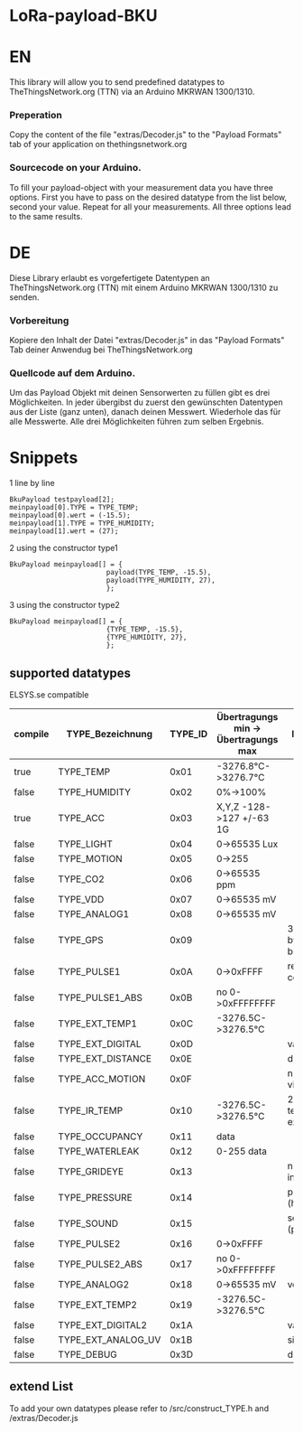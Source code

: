 # LoRa-payload-BKU
# EN
This library will allow you to send predefined datatypes to TheThingsNetwork.org (TTN) via an Arduino MKRWAN 1300/1310.

### Preperation
Copy the content of the file "extras/Decoder.js" to the "Payload Formats" tab of your application on thethingsnetwork.org
### Sourcecode on your Arduino.
To fill your payload-object with your measurement data you have three options.
First you have to pass on the desired datatype from the list below, second your value. Repeat for all your measurements.
All three options lead to the same results.

# DE
Diese Library erlaubt es vorgefertigete Datentypen an TheThingsNetwork.org (TTN) mit einem Arduino MKRWAN 1300/1310 zu senden.
### Vorbereitung
Kopiere den Inhalt der Datei "extras/Decoder.js" in das "Payload Formats" Tab deiner Anwendug bei TheThingsNetwork.org
### Quellcode auf dem Arduino.
Um das Payload Objekt mit deinen Sensorwerten zu füllen gibt es drei Möglichkeiten.
In jeder übergibst du zuerst den gewünschten Datentypen aus der Liste (ganz unten), danach deinen Messwert. Wiederhole das für alle Messwerte.
Alle drei Möglichkeiten führen zum selben Ergebnis.

# Snippets

1 line by line
```
BkuPayload testpayload[2];
meinpayload[0].TYPE = TYPE_TEMP;
meinpayload[0].wert = (-15.5);
meinpayload[1].TYPE = TYPE_HUMIDITY;
meinpayload[1].wert = (27);
```
2 using the constructor type1
```
BkuPayload meinpayload[] = {
                        payload(TYPE_TEMP, -15.5),
                        payload(TYPE_HUMIDITY, 27),
                        };
```
3 using the constructor type2
```
BkuPayload meinpayload[] = {
                        {TYPE_TEMP, -15.5},
                        {TYPE_HUMIDITY, 27},
                        };
```
## supported datatypes
ELSYS.se compatible
<!--TYPE_TEMP           = 0x01;  //temperature;         2 bytes;    1 decimal place;    -3276.8°C->3276.7°C;-->
| compile | TYPE_Bezeichnung | TYPE_ID | Übertragungs min -> Übertragungs max    | beschreibung |
| --- | --- | --- | --- | --- |
| true | TYPE_TEMP | 0x01 | -3276.8°C->3276.7°C |  |
| false | TYPE_HUMIDITY | 0x02 | 0%->100% |  |
| true | TYPE_ACC | 0x03 | X,Y,Z -128->127 +/-63 1G |  |
| false | TYPE_LIGHT | 0x04 | 0->65535 Lux |  |
| false | TYPE_MOTION | 0x05 | 0->255 |  |
| false | TYPE_CO2 | 0x06 | 0->65535 ppm |  |
| false | TYPE_VDD | 0x07 | 0->65535 mV |  |
| false | TYPE_ANALOG1 | 0x08 | 0->65535 mV |  |
| false | TYPE_GPS | 0x09 |  | 3 bytes lat 3 bytes long binary |
| false | TYPE_PULSE1 | 0x0A | 0->0xFFFF | relative pulse count |
| false | TYPE_PULSE1_ABS | 0x0B | no 0->0xFFFFFFFF |  |
| false | TYPE_EXT_TEMP1 | 0x0C | -3276.5C->3276.5°C |  |
| false | TYPE_EXT_DIGITAL | 0x0D |  | value 1 or 0 |
| false | TYPE_EXT_DISTANCE | 0x0E |  | distance in mm |
| false | TYPE_ACC_MOTION | 0x0F |  | number of vibration/motion |
| false | TYPE_IR_TEMP | 0x10 | -3276.5C->3276.5°C  | 2bytes internal temp 2bytes external temp |
| false | TYPE_OCCUPANCY | 0x11 | data |  |
| false | TYPE_WATERLEAK | 0x12 | 0-255   data |  |
| false | TYPE_GRIDEYE | 0x13 |  | nicht inplementiert |
| false | TYPE_PRESSURE | 0x14 |  | pressure data (hPa) |
| false | TYPE_SOUND | 0x15 |  | sound data (peak/avg) |
| false | TYPE_PULSE2 | 0x16 | 0->0xFFFF |  |
| false | TYPE_PULSE2_ABS | 0x17 | no 0->0xFFFFFFFF |  |
| false | TYPE_ANALOG2 | 0x18 | 0->65535 mV | voltage in mV |
| false | TYPE_EXT_TEMP2 | 0x19 | -3276.5C->3276.5°C |  |
| false | TYPE_EXT_DIGITAL2 | 0x1A |  | value 1 or 0  |
| false | TYPE_EXT_ANALOG_UV | 0x1B |  | signed int (uV) |
| false | TYPE_DEBUG | 0x3D |  | debug |

## extend List
To add your own datatypes please refer to /src/construct_TYPE.h and /extras/Decoder.js
